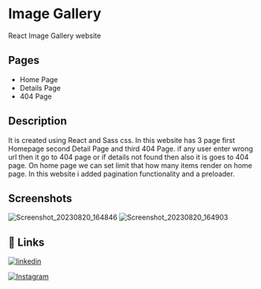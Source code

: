 
# Image Gallery

React Image Gallery website

## Pages

- Home Page
- Details Page
- 404 Page

## Description

It is created using React and Sass css. In this website has 3 page first Homepage second Detail Page and third 404 Page.
if any user enter wrong url then it go to 404 page or if details not found then also it is goes to 404 page. On home page we can set limit that how many items render on home page. 
In this website i added pagination functionality and a preloader.

## Screenshots

![Screenshot_20230820_164846](https://github.com/AbuZaid55/Image_Gallery/assets/115403447/9822cca6-9479-466c-9fc0-46fe790ddf60)
 ![Screenshot_20230820_164903](https://github.com/AbuZaid55/Image_Gallery/assets/115403447/81f5e844-52f5-49c5-bcfa-3bf96d99d437)


## 🔗 Links
[![linkedin](https://img.shields.io/badge/linkedin-0A66C2?style=for-the-badge&logo=linkedin&logoColor=white)](https://www.linkedin.com/in/abu-zaid-83a7b023b)

[![Instagram](https://img.shields.io/badge/instagram-0A66C2?style=for-the-badge&logo=Instagram&logoColor=white)](https://www.instagram.com/its_abuzaid786/)
